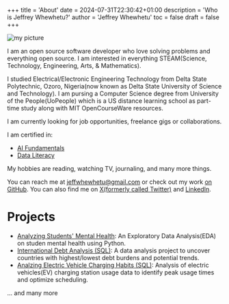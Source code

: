+++
title = 'About'
date = 2024-07-31T22:30:42+01:00
description = 'Who is Jeffrey Whewhetu?'
author = 'Jeffrey Whewhetu'
toc = false
draft = false
+++

![my picture](stewie_small.jpg)

I am an open source software developer who love solving problems and everything open source. I am interested in everything STEAM(Science, Technology, Engineering, Arts, & Mathematics).


I studied Electrical/Electronic Engineering Technology from Delta State Polytechnic, Ozoro, Nigeria(now known as Delta State University of Science and Technology).
I am pursing a Computer Science degree from University of the People(UoPeople) which is a US distance learning school as part-time study along with MIT OpenCourseWare resources.

I am currently looking for job opportunities, freelance gigs or collaborations.

I am certified in:

* [AI Fundamentals](https://www.datacamp.com/skill-verification/AIF0025779916184)
* [Data Literacy](https://www.datacamp.com/skill-verification/DL0039179656230)

My hobbies are reading, watching TV, journaling, and many more things.


You can reach me at [jeffwhewhetu@gmail.com](mailto:jeffwhewhetu@gmail.com) or check out my work [on GitHub](https://github.com/c0d33ngr). You can also find me on [X(formerly called Twitter)](https://x.com/c0d33ngr) and [LinkedIn](https://www.linkedin.com/in/jeffrey-whewhetu-483170240).


# Projects
- [Analyzing Students' Mental Health](https://www.datacamp.com/datalab/w/4541e288-4861-4f5c-8f9d-5238756d158e/edit): An Exploratory Data Analysis(EDA) on studen mental health using Python.
- [International Debt Analysis (SQL)](https://www.datacamp.com/datalab/w/6d78b9cf-ecdf-4270-9ecd-0fc04eac16a2/edit): A data analysis project to uncover countries with highest/lowest debt burdens and potential trends.
- [Analzing Electric Vehicle Charging Habits (SQL)](https://www.datacamp.com/datalab/w/f6c5bfcd-aaca-42a4-bb8d-4bf7eb96f28e/edit): Analysis of electric vehicles(EV) charging station usage data to identify peak usage times and optimize scheduling.

... and many more

